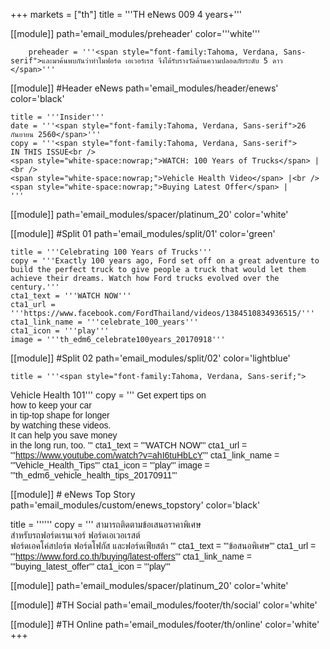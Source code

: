 +++
markets = ["th"]
title = '''TH eNews 009 4 years+'''

[[module]]
path='email_modules/preheader'
color='''white'''

		preheader = '''<span style="font-family:Tahoma, Verdana, Sans-serif">และมาค้นพบกันว่าทำไมฟอร์ด เอเวอร์เรส จึงได้รับรางวัลด้านความปลอดภัยระดับ 5 ดาว </span>'''

[[module]] #Header eNews
path='email_modules/header/enews'
color='black'

	title = '''Insider'''
	date = '''<span style="font-family:Tahoma, Verdana, Sans-serif">26 กันยายน 2560</span>'''
	copy = '''<span style="font-family:Tahoma, Verdana, Sans-serif">
	IN THIS ISSUE<br /> 
	<span style="white-space:nowrap;">WATCH: 100 Years of Trucks</span> |<br /> 
	<span style="white-space:nowrap;">Vehicle Health Video</span> |<br />
    <span style="white-space:nowrap;">Buying Latest Offer</span> |
    '''
 
[[module]]
path='email_modules/spacer/platinum_20'
color='white'

[[module]] #Split 01
path='email_modules/split/01'
color='green'

	title = '''Celebrating 100 Years of Trucks'''
	copy = '''Exactly 100 years ago, Ford set off on a great adventure to build the perfect truck to give people a truck that would let them achieve their dreams. Watch how Ford trucks evolved over the century.'''
	cta1_text = '''WATCH NOW'''
	cta1_url = '''https://www.facebook.com/FordThailand/videos/1384510834936515/'''
	cta1_link_name = '''celebrate_100_years'''
	cta1_icon = '''play'''
	image = '''th_edm6_celebrate100years_20170918'''

[[module]] #Split 02
path='email_modules/split/02'
color='lightblue'
    
    title = '''<span style="font-family:Tahoma, Verdana, Sans-serif;">
<span style=" white-space:nowrap;">Vehicle Health 101</span>'''
copy = '''
<span style="font-family:Tahoma, Verdana, Sans-serif">
<span style="white-space:nowrap;">Get expert tips on</span>
<br />
<span style="white-space:nowrap;">how to keep your car</span> 
<br />
<span style="white-space:nowrap;">in tip-top shape for longer</span> 
<br />
<span style="white-space:nowrap;">by watching these videos.</span>
<br />
<span style="white-space:nowrap;">It can help you save money</span> 
<br />
<span style="white-space:nowrap;">in the long run, too.</span>
'''
cta1_text = '''<span style="font-family:Tahoma, Verdana, Sans-serif">WATCH NOW</span>'''
    cta1_url = '''https://www.youtube.com/watch?v=ahI6tuHbLcY'''
	cta1_link_name = '''Vehicle_Health_Tips'''
	cta1_icon = '''play'''
	image = '''th_edm6_vehicle_health_tips_20170911'''

[[module]] # eNews Top Story
path='email_modules/custom/enews_topstory'
color='black'

title = '''<span style="font-family:Tahoma, Verdana, Sans-serif"></span>'''
copy = '''
<span style="font-family:Tahoma, Verdana, Sans-serif">
<span style="white-space:nowrap;">สามารถติดตามข้อเสนอราคาพิเศษ</span>
<br />
<span style="white-space:nowrap;">สำหรับรถฟอร์ดเรนเจอร์ ฟอร์ดเอเวอเรสต์</span>
<br />
<span style="white-space:nowrap;">ฟอร์ดเอคโค่สปอร์ต ฟอร์ดโฟกัส และฟอร์ดเฟียสต้า</span>
'''
cta1_text = '''<span style="font-family:Tahoma, Verdana, Sans-serif">ข้อสนอพิเศษ</span>'''
	cta1_url = '''https://www.ford.co.th/buying/latest-offers'''
	cta1_link_name = '''buying_latest_offer'''
	cta1_icon = '''play'''

[[module]]
path='email_modules/spacer/platinum_20'
color='white'

[[module]] #TH Social
path='email_modules/footer/th/social'
color='white'

[[module]] #TH Online
path='email_modules/footer/th/online'
color='white'
+++
